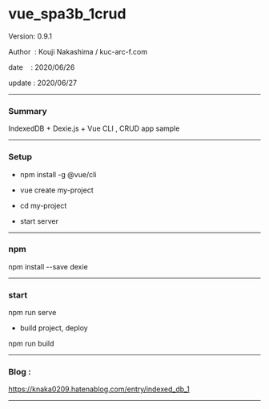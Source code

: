 ﻿# vue_spa3b_1crud

 Version: 0.9.1

 Author  : Kouji Nakashima / kuc-arc-f.com

 date    : 2020/06/26

 update  : 2020/06/27

***
### Summary

IndexedDB + Dexie.js + Vue CLI , CRUD app sample

***
### Setup

* npm install -g @vue/cli

* vue create my-project

* cd my-project

* start server

***
### npm

npm install --save dexie

***
### start
npm run serve

* build project, deploy

npm run build

***
### Blog :

https://knaka0209.hatenablog.com/entry/indexed_db_1

***

